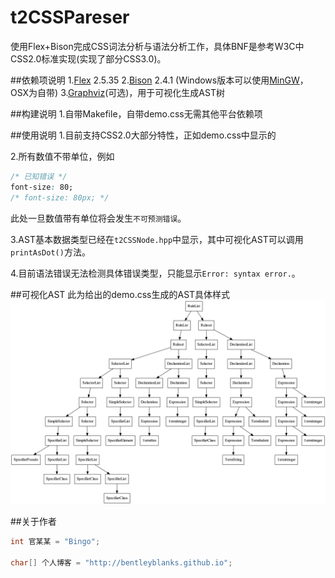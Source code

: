 # t2CSSPareser

使用Flex+Bison完成CSS词法分析与语法分析工作，具体BNF是参考W3C中CSS2.0标准实现(实现了部分CSS3.0)。

##依赖项说明
1.[Flex](http://flex.sourceforge.net/) 2.5.35 
2.[Bison](https://www.gnu.org/software/bison/) 2.4.1
(Windows版本可以使用[MinGW](http://www.mingw.org/)，OSX为自带)
3.[Graphviz](http://www.graphviz.org/)(可选)，用于可视化生成AST树

##构建说明
1.自带Makefile，自带demo.css无需其他平台依赖项

##使用说明
1.目前支持CSS2.0大部分特性，正如demo.css中显示的

2.所有数值不带单位，例如
```css 
/* 已知错误 */
font-size: 80; 
/* font-size: 80px; */

```
此处一旦数值带有单位将会发生```不可预测错误```。

3.AST基本数据类型已经在```t2CSSNode.hpp```中显示，其中可视化AST可以调用```printAsDot()```方法。

4.目前语法错误无法检测具体错误类型，只能显示```Error: syntax error.```。

##可视化AST
此为给出的demo.css生成的AST具体样式
![AST](https://github.com/BentleyBlanks/t2CSSPareser/blob/master/AST/AST.png)


##关于作者
```cpp
int 官某某 = "Bingo";

char[] 个人博客 = "http://bentleyblanks.github.io";
```




